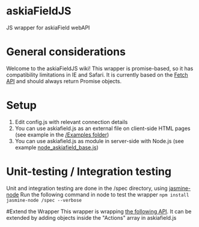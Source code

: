 # askiaFieldJS
JS wrapper for askiaField webAPI

# General considerations
Welcome to the askiaFieldJS wiki!
This wrapper is promise-based, so it has compatibility limitations in IE and Safari. It is currently based on the [Fetch API](https://developer.mozilla.org/en-US/docs/Web/API/Fetch_API) and should always return Promise objects.

# Setup
1. Edit config.js with relevant connection details
1. You can use askiafield.js as an external file on client-side HTML pages (see example in the [/Examples folder](https://github.com/StephenPadawan/askiaFieldJS/tree/master/Examples))
1. You can use askiafield.js as module in server-side with Node.js (see example [node_askiafield_base.js](https://github.com/StephenPadawan/askiaFieldJS/blob/master/node_askiafield_base.js))

# Unit-testing / Integration testing
Unit and integration testing are done in the /spec directory, using [jasmine-node](https://github.com/mhevery/jasmine-node)
Run the following command in node to test the wrapper
`npm install`
`jasmine-node /spec --verbose`

#Extend the Wrapper
This wrapper is wrapping [the following API](http://demo.myforce.be/CcaWebApi/). It can be extended by adding objects inside the "Actions" array in askiafield.js
